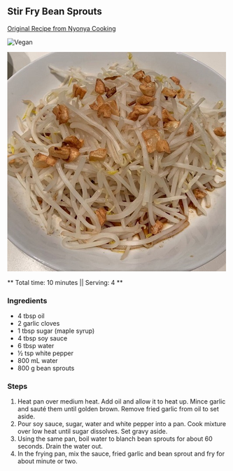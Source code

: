 ## Stir Fry Bean Sprouts

[Original Recipe from Nyonya Cooking](https://www.nyonyacooking.com/recipes/stir-fry-bean-sprouts-with-fried-garlic~SJxB_vswGq-m)

![Vegan](https://img.shields.io/badge/-Vegan-brightgreen.svg)

![Picture](../img/stir_fry_bean_sprouts.jpg)

** Total time: 10 minutes || Serving: 4 **

### Ingredients


- 4 tbsp oil
- 2	garlic cloves
- 1 tbsp sugar (maple syrup)
- 4 tbsp soy sauce 
- 6 tbsp water
- ½ tsp	white pepper
- 800 mL water
- 800 g	bean sprouts

### Steps

1. Heat pan over medium heat. Add oil and allow it to heat up. Mince garlic and sauté them until golden brown. Remove fried garlic from oil to set aside.
2. Pour soy sauce, sugar, water and white pepper into a pan. Cook mixture over low heat until sugar dissolves. Set gravy aside.
3. Using the same pan, boil water to blanch bean sprouts for about 60 seconds. Drain the water out. 
4. In the frying pan, mix the sauce, fried garlic and bean sprout and fry for about minute or two.

